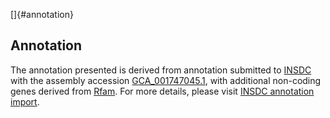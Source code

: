 []{#annotation}

Annotation
----------

The annotation presented is derived from annotation submitted to
[INSDC](http://www.insdc.org) with the assembly accession
[GCA\_001747045.1](http://www.ebi.ac.uk/ena/data/view/GCA_001747045.1),
with additional non-coding genes derived from
[Rfam](http://rfam.xfam.org/). For more details, please visit [INSDC
annotation
import](http://ensemblgenomes.org/info/data/insdc_annotation).
